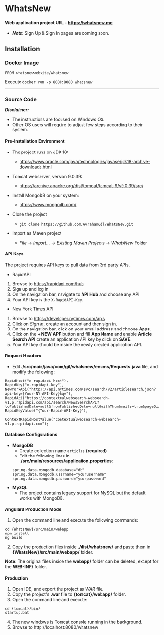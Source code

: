 # WhatsNew 

#### Web application project URL - https://whatsnew.me
- ***Note***: Sign Up & Sign In pages are coming soon.

## Installation

### Docker Image

```
FROM whatsnewwebsite/whatsnew
```

Execute `docker run -p 8080:8080 whatsnew`

---
### Source Code

***Disclaimer:***
- The instructions are focused on Windows OS. 
- Other OS users will require to adjust few steps according to their system.

#### Pre-Installation Environment

- The project runs on JDK 18:
    - https://www.oracle.com/java/technologies/javase/jdk18-archive-downloads.html
    
- Tomcat webserver, version 9.0.39:
    - https://archive.apache.org/dist/tomcat/tomcat-9/v9.0.39/src/

- Install MongoDB on your system:
    - https://www.mongodb.com/
    
- Clone the project
    - `git clone https://github.com/AvrahamGil/WhatsNew.git`
    
    
- Import as Maven project
    - *File* -> *Import...* -> *Existing Maven Projects* -> *WhatsNew* Folder


####  API Keys
The project requires API keys to pull data from 3rd party APIs.
- RapidAPI
1) Browse to https://rapidapi.com/hub
2) Sign up and log in
2) On the navigation bar, navigate to **API Hub** and choose any API
4) Your API key is the `X-RapidAPI-Key`.

- New York Times API

1) Browse to https://developer.nytimes.com/apis
2) Click on *Sign In*, create an account and then sign in.
3) On the navigation bar, click on your email address and choose **Apps**.
4) Click on the **+ NEW APP** button and fill **App Name** and enable **Article Search API** create an application API key by click on **SAVE**.
5) Your API key should be inside the newly created application API. 



####  Request Headers
- Edit **./src/main/java/com/gil/whatsnew/enums/Requests.java** file, and modify the following:

```
RapidHost("x-rapidapi-host"),
RapidKey("x-rapidapi-key"),
NewYorkApi("https://api.nytimes.com/svc/search/v2/articlesearch.json?api-key={Your-NY-API-Key}&q="),
RapidApi("https://contextualwebsearch-websearch-v1.p.rapidapi.com/api/search/NewsSearchAPI?toPublishedDate=null&fromPublishedDate=null&withThumbnails=true&pageSize=15&autoCorrect=false&pageNumber=1&q="),
RapidKeyValue("{Your-Rapid-API-Key}"),

ContextRapidHostValue("contextualwebsearch-websearch-v1.p.rapidapi.com");
```

####  Database Configurations

-  **MongoDB**
    - Create collection name `articles` ****(required)****
    - Edit the following lines in **./src/main/resources/application.properties**:
     ```
    spring.data.mongodb.database="db"
    spring.data.mongodb.username="yourusername"
    spring.data.mongodb.password="yourpassword"

-  **MySQL**
    - The project contains legacy support for MySQL but the default works with MongoDB.
    
####  Angular8 Production Mode
1) Open the command line and execute the following commands:
```
cd {WhatsNew}/src/main/webapp
npm install
ng build
```
2) Copy the production files inside **./dist/whatsnew/** and paste them in **{WhatsNew}/src/main/webapp/** folder.

**Note**: The original files inside the **webapp/** folder can be deleted, except for the **WEB-INF/** folder.

#### Production
1) Open IDE, and export the project as *WAR* file.
2) Copy the project's **.war** file to **{tomcat}/webapp/** folder.
3) Open the command line and execute:
```
cd {tomcat}/bin/
startup.bat
```
4) The new windows is Tomcat console running in the background.
5) Browse to http://localhost:8080/whatsnew